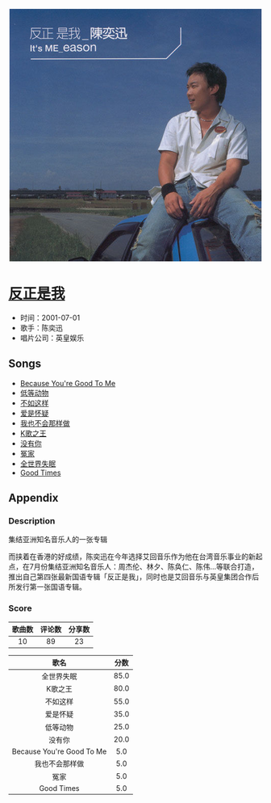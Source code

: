 <p align="center">
	<img src="imgs/反正是我.jpg" alt="album_img" />
</p>

# [反正是我](https://music.163.com/album?id=6584)

* 时间：2001-07-01
* 歌手：陈奕迅
* 唱片公司：英皇娱乐
## Songs

* [Because You're Good To Me](songs/because_you_re_good_to_me_67338/README.md)
* [低等动物](songs/低等动物_67343/README.md)
* [不如这样](songs/不如这样_67348/README.md)
* [爱是怀疑](songs/爱是怀疑_67354/README.md)
* [我也不会那样做](songs/我也不会那样做_67361/README.md)
* [K歌之王](songs/k歌之王_67364/README.md)
* [没有你](songs/没有你_67370/README.md)
* [冤家](songs/冤家_67377/README.md)
* [全世界失眠](songs/全世界失眠_67381/README.md)
* [Good Times](songs/good_times_67387/README.md)
## Appendix

### Description

集结亚洲知名音乐人的一张专辑

而挟着在香港的好成绩，陈奕迅在今年选择艾回音乐作为他在台湾音乐事业的新起点，在7月份集结亚洲知名音乐人：周杰伦、林夕、陈奂仁、陈伟…等联合打造，推出自己第四张最新国语专辑「反正是我」，同时也是艾回音乐与英皇集团合作后所发行第一张国语专辑。

### Score

|歌曲数|评论数|分享数|
|:---:|:---:|:---:|
|10|89|23|

|歌名|分数|
|:---:|:---:|
|全世界失眠|85.0
|K歌之王|80.0
|不如这样|55.0
|爱是怀疑|35.0
|低等动物|25.0
|没有你|20.0
|Because You're Good To Me|5.0
|我也不会那样做|5.0
|冤家|5.0
|Good Times|5.0
